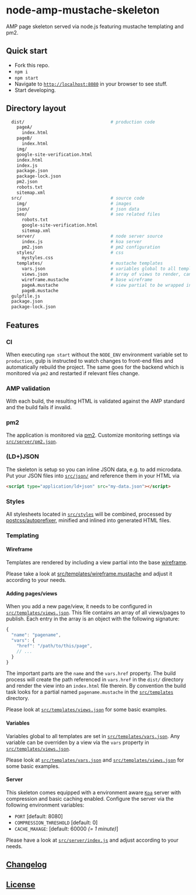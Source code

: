 # node-amp-mustache-skeleton
AMP page skeleton served via node.js featuring mustache templating and pm2.

## Quick start

* Fork this repo.
* `npm i`
* `npm start`
* Navigate to [`http://localhost:8080`](http://localhost:8080) in your browser to see stuff.
* Start developing.

## Directory layout

```bash
  dist/                                 # production code
    pageA/
      index.html
    pageB/
      index.html
    img/
    google-site-verification.html
    index.html
    index.js
    package.json
    package-lock.json
    pm2.json
    robots.txt
    sitemap.xml
  src/                                  # source code
    img/                                # images
    json/                               # json data
    seo/                                # seo related files
      robots.txt
      google-site-verification.html
      sitemap.xml
    server/                             # node server source
      index.js                          # koa server
      pm2.json                          # pm2 configuration
    styles/                             # css
      mystyles.css
    templates/                          # mustache templates
      vars.json                         # variables global to all templates
      views.json                        # array of views to render, can override variables in vars.json
      wireframe.mustache                # base wireframe
      pageA.mustache                    # view partial to be wrapped in wireframe.mustache
      pageB.mustache
  gulpfile.js
  package.json
  package-lock.json
```

## Features

### CI

When executing `npm start` without the `NODE_ENV` environment variable set to `production`, gulp is instructed to watch changes to front-end files and automatically rebuild the project. The same goes for the backend which is monitored via `pm2` and restarted if relevant files change.

### AMP validation

With each build, the resulting HTML is validated against the AMP standard and the build fails if invalid.

### pm2

The application is monitored via [pm2](http://pm2.keymetrics.io). Customize monitoring settings via [`src/server/pm2.json`](src/server/pm2.json).

### (LD+)JSON

The skeleton is setup so you can inline JSON data, e.g. to add microdata. Put your JSON files into [`src/json/`](src/json) and reference them in your HTML via

```html
<script type="application/ld+json" src="my-data.json"></script>
```

### Styles

All stylesheets located in [`src/styles`](src/styles) will be combined, processed by [postcss/autoprefixer](https://github.com/postcss/autoprefixer), minified and inlined into generated HTML files.

### Templating

#### Wireframe

Templates are rendered by including a view partial into the base [wireframe](src/templates/wireframe.mustache).

Please take a look at [src/templates/wireframe.mustache](src/templates/wireframe.mustache) and adjust it according to your needs.

#### Adding pages/views

When you add a new page/view, it needs to be configured in [`src/templates/views.json`](src/templates/views.json). This file contains an array of all views/pages to publish. Each entry in the array is an object with the following signature:

```javascript
{
  "name": "pagename",
  "vars": {
    "href": "/path/to/this/page",
    // ...
  }
}
```

The important parts are the `name` and the `vars.href` property. The build process will create the path referenced in `vars.href` in the `dist/` directory and render the view into an `index.html` file therein. By convention the build task looks for a partial named `pagename.mustache` in the [`src/templates`](src/templates) directory.

Please look at [`src/templates/views.json`](src/templates/views.json) for some basic examples.

#### Variables

Variables global to all templates are set in [`src/templates/vars.json`](src/templates/vars.json). Any variable can be overriden by a view via the `vars` property in [`src/templates/views.json`](src/templates/views.json).

Please look at [`src/templates/vars.json`](src/templates/vars.json) and [`src/templates/views.json`](src/templates/views.json) for some basic examples.

#### Server

This skeleton comes equipped with a environment aware [`Koa`](http://koajs.com/) server with compression and basic caching enabled. Configure the server via the following environment variables:

* `PORT` [default:  8080]
* `COMPRESSION_THRESHOLD` [default: 0]
* `CACHE_MAXAGE`: [default: 60000 *(= 1 minute)*]

Please have a look at [`src/server/index.js`](src/server/index.js) and adjust according to your needs.

## [Changelog](CHANGELOG.md)

## [License](LICENSE)
